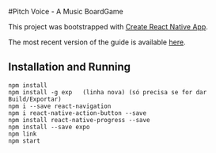 #Pitch Voice - A Music BoardGame

This project was bootstrapped with [Create React Native App](https://github.com/react-community/create-react-native-app).

The most recent version of the guide is available [here](https://github.com/react-community/create-react-native-app/blob/master/react-native-scripts/template/README.md).

## Installation and Running
```
npm install
npm install -g exp   (linha nova) (só precisa se for dar Build/Exportar)
npm i --save react-navigation
npm i react-native-action-button --save
npm install react-native-progress --save
npm install --save expo
npm link
npm start
```
